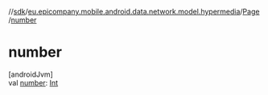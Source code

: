 //[sdk](../../../index.md)/[eu.epicompany.mobile.android.data.network.model.hypermedia](../index.md)/[Page](index.md)/[number](number.md)

# number

[androidJvm]\
val [number](number.md): [Int](https://kotlinlang.org/api/latest/jvm/stdlib/kotlin/-int/index.html)
